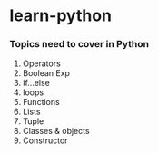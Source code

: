 # learn-python

### Topics need to cover in Python
1. Operators
2. Boolean Exp
3. if...else
4. loops
5. Functions
6. Lists
7. Tuple
8. Classes & objects
9. Constructor
